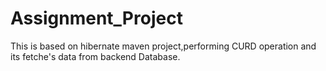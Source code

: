 # Assignment_Project

 This is based on hibernate maven project,performing CURD operation and its fetche's data from backend Database.
